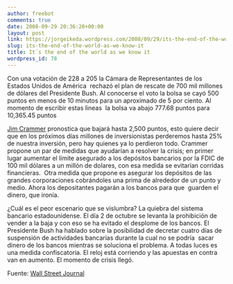 ```yaml
---
author: freebot
comments: true
date: 2008-09-29 20:36:20+00:00
layout: post
link: https://jorgeikeda.wordpress.com/2008/09/29/its-the-end-of-the-world-as-we-know-it/
slug: its-the-end-of-the-world-as-we-know-it
title: It´s the end of the world as we know it
wordpress_id: 78
---
```


Con una votación de 228 a 205 la Cámara de Representantes de los Estados Unidos de América  rechazó el plan de rescate de 700 mil millones de dólares del Presidente Bush. Al conocerse el voto la bolsa se cayó 500 puntos en menos de 10 minutos para un aproximado de 5 por ciento. Al momento de escribir estas lineas  la bolsa va abajo 777.68 puntos para 10,365.45 puntos

[Jim Crammer](http://www.cnbc.com/id/26945336) pronostica que bajará hasta 2,500 puntos, esto quiere decir que en los próximos días millones de inversionistas perderemos hasta 25% de nuestra inversión, pero hay quienes ya lo perdieron todo. Crammer propone un par de medidas que ayudarían a resolver la crisis; en primer lugar aumentar el límite asegurado a los depósitos bancarios por la FDIC de 100 mil dólares a un millón de dolares, con esa medida se evitarían corridas financieras.  Otra medida que propone es asegurar los depósitos de las grandes corporaciones cobrándoles una prima de alrededor de un punto y medio. Ahora los depositantes pagarán a los bancos para que  guarden el dinero, que ironía.

¿Cuál es el peor escenario que se vislumbra? La quiebra del sistema bancario estadounidense. El día 2 de octubre se levanta la prohibición de vender a la baja y con eso se ha evitado el desplome de los bancos. El Presidente Bush ha hablado sobre la posibilidad de decretar cuatro días de suspensión de actividades bancarias durante la cual no se podría  sacar dinero de los bancos mientras se soluciona el problema. A todas luces es una medida confiscatoria. El reloj está corriendo y las apuestas en contra van en aumento. El momento de crisis llegó.

Fuente: [Wall Street Journal](http://online.wsj.com/article/SB122270285663785991.html)
